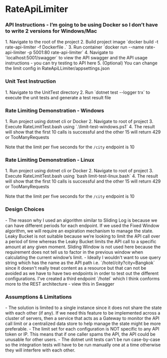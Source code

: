 # RateApiLimiter

<h3>API Instructions - I’m going to be using Docker so I don’t have to write 2 versions for Windows/Mac </h3>
1.	Navigate to the root of the project
2.	Build project image `docker build -t rate-api-limiter -f Dockerfile .`
3.  Run container `docker run --name rate-api-limiter -p 5001:80 rate-api-limiter`
4.  Navigate to `localhost:5001/swagger` to view the API swagger and the API usage instructions - you can try testing to API here
5.  (Optional) You can change the limit config in RateApiLLimiter/appsettings.json

<h3>Unit Test Instruction</h3>
1.  Navigate to the UnitTest directory
2.  Run `dotnet test --logger trx` to execute the unit tests and generate a test result file


<h3>Rate Limiting Demonstration - Windows</h3>
1. Run project using dotnet cli or Docker
2. Navigate to root of project
3. Execute RateLimitTest.bash using `.\limit-test-windows.ps1`
4. The result will show that the first 10 calls is successful and the other 15 will return 429 or TooManyRequests

Note that the limit per five seconds for the `/city` endpoint is 10

<h3>Rate Limiting Demonstration - Linux</h3>
1. Run project using dotnet cli or Docker
2. Navigate to root of project
3. Execute RateLimitTest.bash using `bash limit-test-linux.bash`
4. The result will show that the first 10 calls is successful and the other 15 will return 429 or TooManyRequests

Note that the limit per five seconds for the `/city` endpoint is 10

<h3>Design Choices</h3>
-	The reason why I used an algorithm similar to Sliding Log is because we can have different periods for each endpoint. If we used the Fixed Window algorithm, we will require an expiration mechanism to manage the state. Leaky Bucket is not suitable because we’re looking to limit the API call over a period of time whereas the Leaky Bucket limits the API call to a specific amount at any given moment. Sliding Window is not used here because the requirement does not tell us to factor in the previous window when calculating the current window’s limit.
-   Ideally I wouldn't want to use query string which has the name as the API path i.e. `/hotel/city?city=Bangkok` since it doesn't really treat content as a resource but that can not be avoided as we have to have two endpoints in order to test out the different configurations. I've created a third endpoint `/hotel` which I think conforms more to the REST architecture - view this in Swagger

<h3>Assumptions & Limitations</h3>
-	The solution is limited to a single instance since it does not share the state with each other (if any). If we need this feature to be implemented across a cluster of servers, then a service that acts as a Gateway to monitor the API call limit or a centralized data store to help manage the state might be more preferable.
-	The limit set for each configuration is NOT specific to any API token or IP. This means that if one caller spams the API, the API could be unusable for other users.
-   The dotnet unit tests can't be run case-by-case so the integration tests will have to be run manually one at a time otherwise they will interfere with each other.



